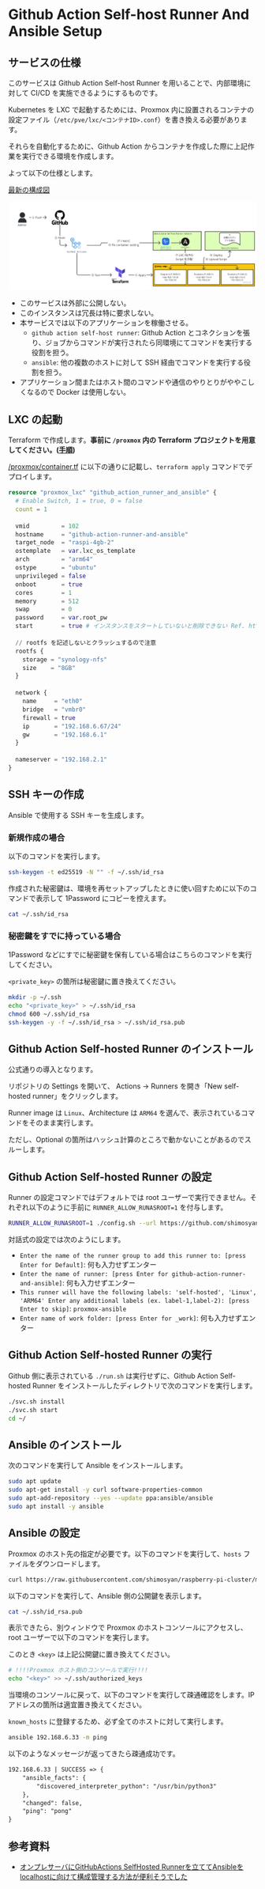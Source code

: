 # Github Action Self-host Runner And Ansible Setup

## サービスの仕様

このサービスは Github Action Self-host Runner を用いることで、内部環境に対して CI/CD を実施できるようにするものです。

Kubernetes を LXC で起動するためには、Proxmox 内に設置されるコンテナの設定ファイル（`/etc/pve/lxc/<コンテナID>.conf`）を書き換える必要があります。

それらを自動化するために、Github Action からコンテナを作成した際に上記作業を実行できる環境を作成します。

よって以下の仕様とします。

[最新の構成図](https://miro.com/app/board/uXjVOnZ07F0=/?moveToWidget=3458764559949216999&cot=14)

![構成図](./diagram.jpg)

- このサービスは外部に公開しない。
- このインスタンスは冗長は特に要求しない。
- 本サービスでは以下のアプリケーションを稼働させる。
  - `github action self-host runner`: Github Action とコネクションを張り、ジョブからコマンドが実行されたら同環境にてコマンドを実行する役割を担う。
  - `ansible`: 他の複数のホストに対して SSH 経由でコマンドを実行する役割を担う。
- アプリケーション間またはホスト間のコマンドや通信のやりとりがややこしくなるので Docker は使用しない。

## LXC の起動

Terraform で作成します。**事前に `/proxmox` 内の Terraform プロジェクトを用意してください。([手順](/proxmox/README.md))**

[/proxmox/container.tf](/proxmox/container.tf) に以下の通りに記載し、`terraform apply` コマンドでデプロイします。

```tf
resource "proxmox_lxc" "github_action_runner_and_ansible" {
  # Enable Switch, 1 = true, 0 = false
  count = 1

  vmid         = 102
  hostname     = "github-action-runner-and-ansible"
  target_node  = "raspi-4gb-2"
  ostemplate   = var.lxc_os_template
  arch         = "arm64"
  ostype       = "ubuntu"
  unprivileged = false
  onboot       = true
  cores        = 1
  memory       = 512
  swap         = 0
  password     = var.root_pw
  start        = true # インスタンスをスタートしていないと削除できない Ref. https://github.com/Telmate/terraform-provider-proxmox/issues/801

  // rootfs を記述しないとクラッシュするので注意
  rootfs {
    storage = "synology-nfs"
    size    = "8GB"
  }

  network {
    name     = "eth0"
    bridge   = "vmbr0"
    firewall = true
    ip       = "192.168.6.67/24"
    gw       = "192.168.6.1"
  }

  nameserver = "192.168.2.1"
}
```

## SSH キーの作成

Ansible で使用する SSH キーを生成します。

### 新規作成の場合

以下のコマンドを実行します。

```sh
ssh-keygen -t ed25519 -N "" -f ~/.ssh/id_rsa
```

作成された秘密鍵は、環境を再セットアップしたときに使い回すために以下のコマンドで表示して 1Password にコピーを控えます。

```sh
cat ~/.ssh/id_rsa
```

### 秘密鍵をすでに持っている場合

1Password などにすでに秘密鍵を保有している場合はこちらのコマンドを実行してください。

`<private_key>` の箇所は秘密鍵に置き換えてください。

```sh
mkdir -p ~/.ssh
echo "<private_key>" > ~/.ssh/id_rsa
chmod 600 ~/.ssh/id_rsa
ssh-keygen -y -f ~/.ssh/id_rsa > ~/.ssh/id_rsa.pub
```

## Github Action Self-hosted Runner のインストール

公式通りの導入となります。

リポジトリの Settings を開いて、 Actions → Runners を開き「New self-hosted runner」をクリックします。

Runner image は `Linux`、Architecture は `ARM64` を選んで、表示されているコマンドをそのまま実行します。

ただし、Optional の箇所はハッシュ計算のところで動かないことがあるのでスルーします。

## Github Action Self-hosted Runner の設定

Runner の設定コマンドではデフォルトでは root ユーザーで実行できません。それぞれ以下のように手前に `RUNNER_ALLOW_RUNASROOT=1` を付与します。

```sh
RUNNER_ALLOW_RUNASROOT=1 ./config.sh --url https://github.com/shimosyan/raspberry-pi-cluster --token <token>
```

対話式の設定では次のようにします。

- `Enter the name of the runner group to add this runner to: [press Enter for Default]`: 何も入力せずエンター
- `Enter the name of runner: [press Enter for github-action-runner-and-ansible]`: 何も入力せずエンター
- `This runner will have the following labels: 'self-hosted', 'Linux', 'ARM64' Enter any additional labels (ex. label-1,label-2): [press Enter to skip]`: `proxmox-ansible`
- `Enter name of work folder: [press Enter for _work]`: 何も入力せずエンター

## Github Action Self-hosted Runner の実行

Github 側に表示されている `./run.sh` は実行せずに、Github Action Self-hosted Runner をインストールしたディレクトリで次のコマンドを実行します。

```sh
./svc.sh install
./svc.sh start
cd ~/
```

## Ansible のインストール

次のコマンドを実行して Ansible をインストールします。

```sh
sudo apt update
sudo apt-get install -y curl software-properties-common
sudo apt-add-repository --yes --update ppa:ansible/ansible
sudo apt install -y ansible
```

## Ansible の設定

Proxmox のホスト先の指定が必要です。以下のコマンドを実行して、`hosts` ファイルをダウンロードします。

```sh
curl https://raw.githubusercontent.com/shimosyan/raspberry-pi-cluster/master/ansible/hosts?$(date +%s) > /etc/ansible/hosts
```

以下のコマンドを実行して、Ansible 側の公開鍵を表示します。

```sh
cat ~/.ssh/id_rsa.pub
```

表示できたら、別ウィンドウで Proxmox のホストコンソールにアクセスし、root ユーザーで以下のコマンドを実行します。

このとき `<key>` は上記公開鍵に置き換えてください。

```sh
# !!!!Proxmox ホスト側のコンソールで実行!!!!
echo "<key>" >> ~/.ssh/authorized_keys
```

当環境のコンソールに戻って、以下のコマンドを実行して疎通確認をします。IP アドレスの箇所は適宜置き換えてください。

`known_hosts` に登録するため、必ず全てのホストに対して実行します。

```sh
ansible 192.168.6.33 -m ping
```

以下のようなメッセージが返ってきたら疎通成功です。

```txt
192.168.6.33 | SUCCESS => {
    "ansible_facts": {
        "discovered_interpreter_python": "/usr/bin/python3"
    },
    "changed": false,
    "ping": "pong"
}
```

## 参考資料

- [オンプレサーバにGitHubActions SelfHosted Runnerを立ててAnsibleをlocalhostに向けて構成管理する方法が便利そうでした](https://note.varu3.me/n/nbfdac1d0b05f)
